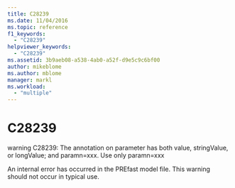 ```yaml
---
title: C28239
ms.date: 11/04/2016
ms.topic: reference
f1_keywords:
  - "C28239"
helpviewer_keywords:
  - "C28239"
ms.assetid: 3b9aeb08-a538-4ab0-a52f-d9e5c9c6bf00
author: mikeblome
ms.author: mblome
manager: markl
ms.workload:
  - "multiple"
---
```

# C28239
warning C28239: The annotation on parameter has both value, stringValue, or longValue; and paramn=xxx. Use only paramn=xxx

 An internal error has occurred in the PREfast model file. This warning should not occur in typical use.
